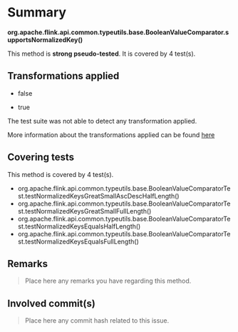 # Summary
**org.apache.flink.api.common.typeutils.base.BooleanValueComparator.supportsNormalizedKey()**

This method is **strong pseudo-tested**.
It is covered by 4 test(s). 


## Transformations applied

- false

- true


The test suite was not able to detect any transformation applied.

More information about the transformations applied can be found [here](https://github.com/STAMP-project/pitest-descartes)

## Covering tests
This method is covered by 4 test(s).
* org.apache.flink.api.common.typeutils.base.BooleanValueComparatorTest.testNormalizedKeysGreatSmallAscDescHalfLength()
* org.apache.flink.api.common.typeutils.base.BooleanValueComparatorTest.testNormalizedKeysGreatSmallFullLength()
* org.apache.flink.api.common.typeutils.base.BooleanValueComparatorTest.testNormalizedKeysEqualsHalfLength()
* org.apache.flink.api.common.typeutils.base.BooleanValueComparatorTest.testNormalizedKeysEqualsFullLength()


## Remarks
> Place here any remarks you have regarding this method.

## Involved commit(s)

> Place here any commit hash related to this issue.

